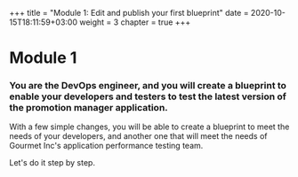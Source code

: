 +++
title = "Module 1: Edit and publish your first blueprint"
date = 2020-10-15T18:11:59+03:00
weight = 3
chapter = true
+++

# Module 1

### You are the DevOps engineer, and you will create a blueprint to enable your developers and testers to test the latest version of the promotion manager application.
With a few simple changes, you will be able to create a blueprint to meet the needs of your developers, and another one that will meet the needs of Gourmet Inc's application performance testing team.

Let's do it step by step.